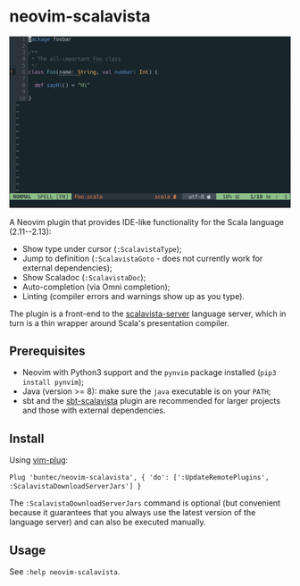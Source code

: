 # neovim-scalavista

![](demo.gif)

A Neovim plugin that provides IDE-like functionality for the Scala language (2.11--2.13):

* Show type under cursor (`:ScalavistaType`);
* Jump to definition (`:ScalavistaGoto` - does not currently work for external dependencies);
* Show Scaladoc (`:ScalavistaDoc`);
* Auto-completion (via Omni completion);
* Linting (compiler errors and warnings show up as you type).


The plugin is a front-end to the [scalavista-server](https://github.com/buntec/scalavista-server)
language server, which in turn is a thin wrapper around Scala's presentation compiler.


## Prerequisites

* Neovim with Python3 support and the `pynvim` package installed (`pip3 install pynvim`);
* Java (version >= 8): make sure the `java` executable is on your `PATH`;
* sbt and the [sbt-scalavista](https://github.com/buntec/sbt-scalavista) plugin are 
  recommended for larger projects and those with external dependencies.


## Install

Using [vim-plug](https://github.com/junegunn/vim-plug):

```
Plug 'buntec/neovim-scalavista', { 'do': [':UpdateRemotePlugins', :ScalavistaDownloadServerJars'] }
```

The `:ScalavistaDownloadServerJars` command is optional (but convenient because it guarantees that you
always use the latest version of the language server) and can also be executed manually.


## Usage

See `:help neovim-scalavista`.
